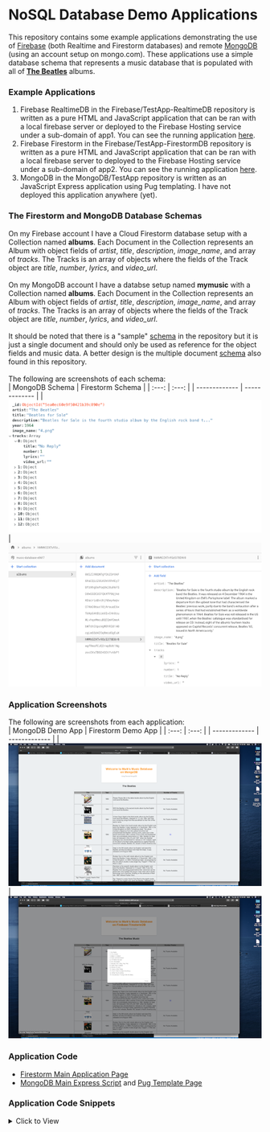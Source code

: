 # NoSQL Database Demo Applications
This repository contains some example applications demonstrating the use of [Firebase](https://console.firebase.google.com) (both Realtime and Firestorm databases) and remote [MongoDB](https://www.mongodb.com) (using an account setup on mongo.com). These applications use a simple database schema that represents a music database that is populated with all of [**The Beatles**](https://www.thebeatles.com) albums.

### Example Applications<br>
1. Firebase RealtimeDB in the Firebase/TestApp-RealtimeDB repository is written as a pure HTML and JavaScript application that can be ran with a local firebase server or deployed to the Firebase Hosting service under a sub-domain of app1. You can see the running application [here](https://music-database-e86f7.web.app/app1).<br>
2. Firebase Firestorm in the Firebase/TestApp-FirestormDB repository is written as a pure HTML and JavaScript application that can be ran with a local firebase server to deployed to the Firebase Hosting service under a sub-domain of app2. You can see the running application [here](https://music-database-e86f7.web.app/app2).<br>
3. MongoDB in the MongoDB/TestApp repository is written as an JavaScript Express application using Pug templating. I have not deployed this application anywhere (yet). <br>

### The Firestorm and MongoDB Database Schemas<br>
On my Firebase account I have a Cloud Firestorm database setup with a Collection named **albums**. Each Document in the Collection represents an Album with object fields of *artist*, *title*, *description*, *image_name*, and array of *tracks*. The Tracks is an array of objects where the fields of the Track object are *title*, *number*, *lyrics*, and *video_url*.<br><br>
On my MongoDB account I have a databse setup named **mymusic** with a Collection named **albums**. Each Document in the Collection represents an Album with object fields of *artist*, *title*, *description*, *image_name*, and array of *tracks*. The Tracks is an array of objects where the fields of the Track object are *title*, *number*, *lyrics*, and *video_url*.<br>
<br> It should be noted that there is a "sample" [schema](https://github.com/markreha/nosql/blob/master/SampleDatabase/music-database-single-document.json) in the repository but it is just a single document and should only be used as reference for the object fields and music data. A better design is the multiple document [schema](https://github.com/markreha/nosql/blob/master/SampleDatabase/music-database-multiple-documents.json) also found in this repository.<br>
<br>The following are screenshots of each schema:<br> 
| MongoDB Schema | Firestorm Schema |
|     :---:      |    :---:         |
| -------------  | -------------    |
| <img src="Diagrams/schema1.png" alt="Database Schema on MongoDB"/>  | <img src="Diagrams/schema2.png" alt="Database Schema on Firestorm"/> 


### Application Screenshots<br>
The following are screenshots from each application:<br> 
| MongoDB Demo App | Firestorm Demo App |
|     :---:        |    :---:           |
| -------------    | -------------      |
| <img src="Diagrams/app1.png" alt="Demo App of MongoDB"/>  | <img src="Diagrams/app2.png" alt="Demo App of Firestorm"/> 

### Application Code<br>
* [Firestorm Main Application Page](https://github.com/markreha/nosql/blob/master/Firebase/TestApp-FirestormDB/public/index.html)
* [MongoDB Main Express Script](https://github.com/markreha/nosql/blob/master/Mongodb/TestApp/app.js) and [Pug Template Page](https://github.com/markreha/nosql/blob/master/Mongodb/TestApp/views/index.pug)

### Application Code Snippets<br>
<details><summary>Click to View</summary>
<p>

#### Application Code Snippet for Firestorm<br>
```javascript
      // Query the Database for Albums and dispaly then in a dynamic HTML table
      function displayAlbums()
      {
      	// Get all the Albums from the Database where artist is The Beatles, sort the results by Year then Title
      	firebase.firestore().collection("albums").where("artist", "==", "The Beatles").orderBy("year").orderBy("title").get()
      	.then((querySnapshot) => 
      	{
       			// For each Document returned display the Album
    			querySnapshot.forEach((doc) => 
    			{
					displayAlbum(doc.data());
   					console.log(doc.data().artist + ' ' + doc.data().title);
    			});
		})
		.catch(function(error) 
		{
    		console.error("Error querying document: ", error);
		});
      }
      
      // Insert a row into the Albums HTML table and populate its cells
      function displayAlbum(album)
      {
      	// Dynamically insert a row and cells in the Albums HTML table
 		var table = document.getElementById("albums");
		var row = table.insertRow(-1);
		row.setAttribute("align", "center");
		var cell1 = row.insertCell();
		var cell2 = row.insertCell();
		var cell3 = row.insertCell();
		var cell4 = row.insertCell();
		cell3.style.textAlign = "left";
		
		// Display the Album info in each of the HTML row cells then setup a JavaScript call on the tracks anchor tag
		cell1.innerHTML = album.title + "<br/>" + "<img src='images/" + album.image_name + "\' width='75px' height='75px'/>";
		cell2.innerHTML = album.year;
		cell3.innerHTML = album.description;
		if(album.tracks)
			cell4.innerHTML = "<a href=" + "'javascript:displayTracks(\"" + album.title + "\"" + ")'>" + album.tracks.length + "</a>";
		else
			cell4.innerHTML = "No Tracks Available";
		        
        // Hide Loading Progress
		document.getElementById("progress").style.visibility = "hidden"; 
	  }
	  
	  // Display the Album Tracks
	  function displayTracks(title)
	  {
      	// Get all the Albums from the Database where artist is The Beatles, sort the results by Year
      	firebase.firestore().collection("albums").where("artist", "==", "The Beatles").where("title", "==", title).orderBy("year").get()
      	.then((querySnapshot) => 
      	{
      			// For each Document concatenate all the Tracks and display the results in an alert box
    			querySnapshot.forEach((doc) => 
    			{
					var tracks = "";
					for(var track of doc.data().tracks)
						tracks = tracks + track.number + ". " + track.title + "\n";
					alert(tracks);
					return;
    			});
		})
		.catch(function(error) 
		{
    		console.error("Error querying document: ", error);
		});
	  }
```
#### Application Code Snippets for MongoDB<br>
```javascript
// Main Application Entry Path
app.get('/', function (req, res) 
{
	// Connect to MongoDB
	mongo_client.connect(mongodb_uri, function(err, client) 
	{
		// If Connection OK	
  		if(!err) 
  		{
  			// Get the Albums Collection from the My Music Database
    		console.info("Connected on MongoDB.");
    		var collection = client.db("mymusic").collection("albums");
    		
    		// Run the Query and sort it by year
			collection.find({"artist": artist}).sort({"year":1}).toArray(function(err, albums)
    		{
    			if(!err)
    			{
					// Display the Albums in a View
					console.info("Finished getting all the albums");
					displayAlbums(res, artist, albums);
				}
				else
				{
					// Error
  					console.error("We failed to get the albums from MongoDB");
  					res.end("Exception connecting to database " + err.message);
				}
			});			
			client.close();
  		}
  		else
  		{
  			// Error
  			console.error("We failed to connect to MongoDB");
  			res.end("Exception connecting to database " + err.message);
  		}
	});
});
```
```pug
	body
		// Welcome Message
		div#message(align='center')
			h2 Welcome to Mark's Music Database on MongoDB
			p#load Using Remote MongoDB
 
		// Display Albums for the Artist
		div(align='center')
			h2= artist
			br
			// Album Table
			table(style='width:50%', border='1')
				// Header Row
				tr(style="background-color:#A0A0A0")
					th(width="25%") Title
					th(width="10%") Year
					th(width="40%") Description
					th(width="25%") Number of Tracks
				// For each Album display a new Row
				each album in albums
					tr
						// Title Column
						td(align="center")= album.title 
							br 
							img(src="/images/" + album.image_name width="75px" height="75px")
							
						// Year Column
						td(align="center")= album.year
						
						// Description Column
						td(align="left")= album.description
						
						// Tracks Column
						if album.tracks && album.tracks.length
							// Tracks available so sort the tracks by number, concatenate and escape tracks as a single string, then display
							- album.tracks = album.tracks.sort(function(a, b){return a.number - b.number})
							- var tracksList = ""
							each track in album.tracks
								- tracksList = tracksList + track.number + ". " + track.title.replace('\'', '\\"') + '\\n'
							td(align="center")
								a(href="javascript:displayTracks('" + tracksList + "')")= album.tracks.length
						else
							// No tracks available
							td(align="center")=	"No Tracks Available"
```							

</p>
</details>

